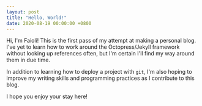 ```yaml
---
layout: post
title: "Hello, World!"
date: 2020-08-19 00:00:00 +0800 
---
```


Hi, I'm Faioli! This is the first pass of my attempt at making a personal blog. I've yet to learn how to work around the Octopress/Jekyll framework without looking up references often, but I'm certain I'll find my way around them in due time. 

In addition to learning how to deploy a project with `git`, I'm also hoping to improve my writing skills and programming practices as I contribute to this blog. 

I hope you enjoy your stay here!
